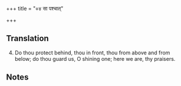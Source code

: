 +++
title = "०४ सा पश्चात्"

+++
## Translation
4. Do thou protect behind, thou in front, thou from above and from  
below; do thou guard us, O shining one; here we are, thy praisers.

## Notes

